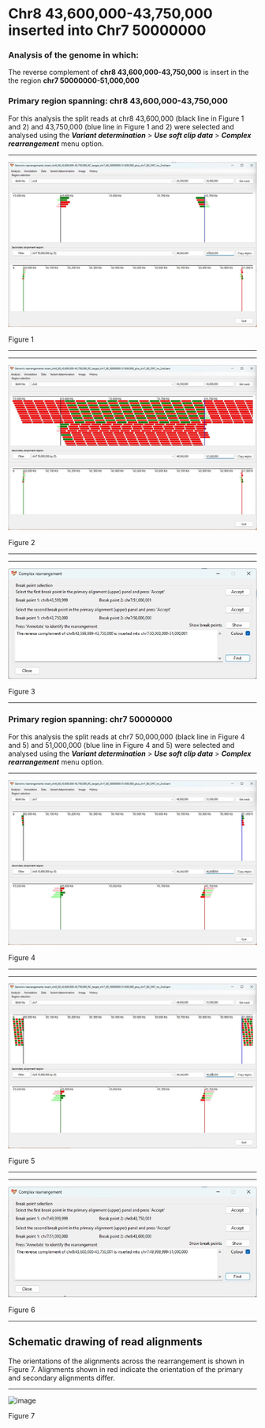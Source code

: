 # Chr8 43,600,000-43,750,000  inserted into Chr7 50000000

### Analysis of the genome in which: 

The reverse complement of **chr8 43,600,000-43,750,000** is insert in the the region **chr7 50000000-51,000,000**

### Primary region spanning: chr8 43,600,000-43,750,000 
For this analysis the split reads at chr8 43,600,000 (black line in Figure 1 and 2) and 43,750,000 (blue line in Figure 1 and 2) were selected and analysed using the ___Variant determination___ > ___Use soft clip data___ > ___Complex rearrangement___ menu option.
<hr />

![image](images/insert_chr8_60_43,600,000-43,750,000_RC_target_chr7_60_50000000-51,000,000_plus_chr7_60_ONT_no_2nd_1.jpg)

Figure 1

<hr />

<hr />

![image](images/insert_chr8_60_43,600,000-43,750,000_RC_target_chr7_60_50000000-51,000,000_plus_chr7_60_ONT_no_2nd_1_all.jpg)

Figure 2

<hr />

<hr />

![image](images/insert_chr8_60_43,600,000-43,750,000_RC_target_chr7_60_50000000-51,000,000_plus_chr7_60_ONT_no_2nd_1_results.jpg)

Figure 3

<hr />

### Primary region spanning: chr7 50000000 
For this analysis the split reads at chr7 50,000,000 (black line in Figure 4 and 5) and 51,000,000 (blue line in Figure 4 and 5) were selected and analysed using the ___Variant determination___ > ___Use soft clip data___ > ___Complex rearrangement___ menu option.
<hr />

![image](images/insert_chr8_60_43,600,000-43,750,000_RC_target_chr7_60_50000000-51,000,000_plus_chr7_60_ONT_no_2nd_2.jpg)

Figure 4

<hr />

<hr />

![image](images/insert_chr8_60_43,600,000-43,750,000_RC_target_chr7_60_50000000-51,000,000_plus_chr7_60_ONT_no_2nd_2_all.jpg)

Figure 5

<hr />

<hr />

![image](images/insert_chr8_60_43,600,000-43,750,000_RC_target_chr7_60_50000000-51,000,000_plus_chr7_60_ONT_no_2nd_2_results.jpg)

Figure 6

<hr />

## Schematic drawing of read alignments

The orientations of the alignments across the rearrangement is shown in Figure 7. Alignments shown in red indicate the orientation of the primary and secondary alignments differ.

<hr />

![image](images/jpg)

Figure 7

